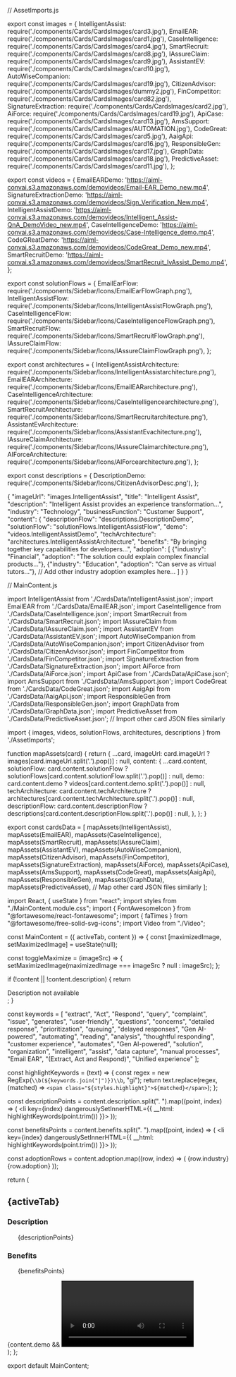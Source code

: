 // AssetImports.js

export const images = {
  IntelligentAssist: require('./components/Cards/CardsImages/card3.jpg'),
  EmailEAR: require('./components/Cards/CardsImages/card1.jpg'),
  CaseIntelligence: require('./components/Cards/CardsImages/card4.jpg'),
  SmartRecruit: require('./components/Cards/CardsImages/card8.jpg'),
  IAssureClaim: require('./components/Cards/CardsImages/card9.jpg'),
  AssistantEV: require('./components/Cards/CardsImages/card10.jpg'),
  AutoWiseCompanion: require('./components/Cards/CardsImages/card19.jpg'),
  CitizenAdvisor: require('./components/Cards/CardsImages/dummy2.jpg'),
  FinCompetitor: require('./components/Cards/CardsImages/card82.jpg'),
  SignatureExtraction: require('./components/Cards/CardsImages/card2.jpg'),
  AiForce: require('./components/Cards/CardsImages/card19.jpg'),
  ApiCase: require('./components/Cards/CardsImages/card13.jpg'),
  AmsSupport: require('./components/Cards/CardsImages/AUTOMATION.jpg'),
  CodeGreat: require('./components/Cards/CardsImages/card5.jpg'),
  AaigApi: require('./components/Cards/CardsImages/card16.jpg'),
  ResponsibleGen: require('./components/Cards/CardsImages/card17.jpg'),
  GraphData: require('./components/Cards/CardsImages/card18.jpg'),
  PredictiveAsset: require('./components/Cards/CardsImages/card11.jpg'),
};

export const videos = {
  EmailEARDemo: 'https://aiml-convai.s3.amazonaws.com/demovideos/Email-EAR_Demo_new.mp4',
  SignatureExtractionDemo: 'https://aiml-convai.s3.amazonaws.com/demovideos/Sign_Verification_New.mp4',
  IntelligentAssistDemo: 'https://aiml-convai.s3.amazonaws.com/demovideos/Intelligent_Assist-QnA_DemoVideo_new.mp4',
  CaseIntelligenceDemo: 'https://aiml-convai.s3.amazonaws.com/demovideos/Case-Intelligence_demo.mp4',
  CodeGReatDemo: 'https://aiml-convai.s3.amazonaws.com/demovideos/CodeGreat_Demo_new.mp4',
  SmartRecruitDemo: 'https://aiml-convai.s3.amazonaws.com/demovideos/SmartRecruit_IvAssist_Demo.mp4',
};

export const solutionFlows = {
  EmailEarFlow: require('./components/Sidebar/Icons/EmailEarFlowGraph.png'),
  IntelligentAssistFlow: require('./components/Sidebar/Icons/IntelligentAssistFlowGraph.png'),
  CaseIntelligenceFlow: require('./components/Sidebar/Icons/CaseIntelligenceFlowGraph.png'),
  SmartRecruitFlow: require('./components/Sidebar/Icons/SmartRecruitFlowGraph.png'),
  IAssureClaimFlow: require('./components/Sidebar/Icons/IAssureClaimFlowGraph.png'),
};

export const architectures = {
  IntelligentAssistArchitecture: require('./components/Sidebar/Icons/IntelligentAssistarchitecture.png'),
  EmailEARArchitecture: require('./components/Sidebar/Icons/EmailEARarchitecture.png'),
  CaseIntelligenceArchitecture: require('./components/Sidebar/Icons/CaseIntelligencearchitecture.png'),
  SmartRecruitArchitecture: require('./components/Sidebar/Icons/SmartRecruitarchitecture.png'),
  AssistantEvArchitecture: require('./components/Sidebar/Icons/AssistantEvachitecture.png'),
  IAssureClaimArchitecture: require('./components/Sidebar/Icons/IAssureClaimarchitecture.png'),
  AIForceArchitecture: require('./components/Sidebar/Icons/AIForcearchitecture.png'),
};

export const descriptions = {
  DescriptionDemo: require('./components/Sidebar/Icons/CitizenAdvisorDesc.png'),
};


{
  "imageUrl": "images.IntelligentAssist",
  "title": "Intelligent Assist",
  "description": "Intelligent Assist provides an experience transformation...",
  "industry": "Technology",
  "businessFunction": "Customer Support",
  "content": {
    "descriptionFlow": "descriptions.DescriptionDemo",
    "solutionFlow": "solutionFlows.IntelligentAssistFlow",
    "demo": "videos.IntelligentAssistDemo",
    "techArchitecture": "architectures.IntelligentAssistArchitecture",
    "benefits": "By bringing together key capabilities for developers...",
    "adoption": [
      {"industry": "Financial", "adoption": "The solution could explain complex financial products..."},
      {"industry": "Education", "adoption": "Can serve as virtual tutors..."},
      // Add other industry adoption examples here...
    ]
  }
}


// MainContent.js

import IntelligentAssist from './CardsData/IntelligentAssist.json';
import EmailEAR from './CardsData/EmailEAR.json';
import CaseIntelligence from './CardsData/CaseIntelligence.json';
import SmartRecruit from './CardsData/SmartRecruit.json';
import IAssureClaim from './CardsData/IAssureClaim.json';
import AssistantEV from './CardsData/AssistantEV.json';
import AutoWiseCompanion from './CardsData/AutoWiseCompanion.json';
import CitizenAdvisor from './CardsData/CitizenAdvisor.json';
import FinCompetitor from './CardsData/FinCompetitor.json';
import SignatureExtraction from './CardsData/SignatureExtraction.json';
import AiForce from './CardsData/AiForce.json';
import ApiCase from './CardsData/ApiCase.json';
import AmsSupport from './CardsData/AmsSupport.json';
import CodeGreat from './CardsData/CodeGreat.json';
import AaigApi from './CardsData/AaigApi.json';
import ResponsibleGen from './CardsData/ResponsibleGen.json';
import GraphData from './CardsData/GraphData.json';
import PredictiveAsset from './CardsData/PredictiveAsset.json';
// Import other card JSON files similarly

import { images, videos, solutionFlows, architectures, descriptions } from './AssetImports';

function mapAssets(card) {
  return {
    ...card,
    imageUrl: card.imageUrl ? images[card.imageUrl.split('.').pop()] : null,
    content: {
      ...card.content,
      solutionFlow: card.content.solutionFlow ? solutionFlows[card.content.solutionFlow.split('.').pop()] : null,
      demo: card.content.demo ? videos[card.content.demo.split('.').pop()] : null,
      techArchitecture: card.content.techArchitecture ? architectures[card.content.techArchitecture.split('.').pop()] : null,
      descriptionFlow: card.content.descriptionFlow ? descriptions[card.content.descriptionFlow.split('.').pop()] : null,
    },
  };
}

export const cardsData = [
  mapAssets(IntelligentAssist),
  mapAssets(EmailEAR),
  mapAssets(CaseIntelligence),
  mapAssets(SmartRecruit),
  mapAssets(IAssureClaim),
  mapAssets(AssistantEV),
  mapAssets(AutoWiseCompanion),
  mapAssets(CitizenAdvisor),
  mapAssets(FinCompetitor),
  mapAssets(SignatureExtraction),
  mapAssets(AiForce),
  mapAssets(ApiCase),
  mapAssets(AmsSupport),
  mapAssets(CodeGreat),
  mapAssets(AaigApi),
  mapAssets(ResponsibleGen),
  mapAssets(GraphData),
  mapAssets(PredictiveAsset),
  // Map other card JSON files similarly
];

import React, { useState } from "react";
import styles from "./MainContent.module.css";
import { FontAwesomeIcon } from "@fortawesome/react-fontawesome";
import { faTimes } from "@fortawesome/free-solid-svg-icons";
import Video from "./Video";

const MainContent = ({ activeTab, content }) => {
  const [maximizedImage, setMaximizedImage] = useState(null);

  const toggleMaximize = (imageSrc) => {
    setMaximizedImage(maximizedImage === imageSrc ? null : imageSrc);
  };

  if (!content || !content.description) {
    return <div className={styles.mainContent}>Description not available</div>;
  }

  const keywords = [
    "extract", "Act", "Respond", "query", "complaint", "issue", "generates", "user-friendly", "questions", "concerns", "detailed response", "prioritization", "queuing", "delayed responses", "Gen AI-powered", "automating", "reading", "analysis", "thoughtful responding", "customer experience", "automates", "Gen AI-powered", "solution", "organization", "intelligent", "assist", "data capture", "manual processes", "Email EAR", "(Extract, Act and Respond)", "Unified experience"
  ];

  const highlightKeywords = (text) => {
    const regex = new RegExp(`\\b(${keywords.join("|")})\\b`, "gi");
    return text.replace(regex, (matched) => `<span class="${styles.highlight}">${matched}</span>`);
  };

  const descriptionPoints = content.description.split(". ").map((point, index) => (
    <li key={index} dangerouslySetInnerHTML={{ __html: highlightKeywords(point.trim()) }}></li>
  ));

  const benefitsPoints = content.benefits.split(". ").map((point, index) => (
    <li key={index} dangerouslySetInnerHTML={{ __html: highlightKeywords(point.trim()) }}></li>
  ));

  const adoptionRows = content.adoption.map((row, index) => (
    <tr key={index}>
      <td>{row.industry}</td>
      <td>{row.adoption}</td>
    </tr>
  ));

  return (
    <div className={styles.mainContent}>
      <h2>{activeTab}</h2>
      <div className={styles.contentSection}>
        <h3>Description</h3>
        <ul>{descriptionPoints}</ul>
      </div>
      <div className={styles.contentSection}>
        <h3>Benefits</h3>
        <ul>{benefitsPoints}</ul>
      </div>
      {content.demo && <Video videoUrl={content.demo} />}
      <div className={styles.contentSection}>
        <h3>Adoption</h3>
        <table className={styles.adoptionTable}>
          <thead>
            <tr>
              <th>Industry</th>
              <th>Adoption</th>
            </tr>
          </thead>
          <tbody>{adoptionRows}</tbody>
        </table>
      </div>
      {content.solutionFlow && (
        <div className={styles.imageContainer}>
          <img
            src={content.solutionFlow}
            alt="Solution Flow"
            className={`${styles.image} ${maximizedImage === content.solutionFlow ? styles.maximized : ""}`}
            onClick={() => toggleMaximize(content.solutionFlow)}
          />
          {maximizedImage === content.solutionFlow && (
            <FontAwesomeIcon icon={faTimes} className={styles.closeIcon} onClick={() => toggleMaximize(null)} />
          )}
        </div>
      )}
      {content.descriptionFlow && (
        <div className={styles.imageContainer}>
          <img
            src={content.descriptionFlow}
            alt="Description Flow"
            className={`${styles.image} ${maximizedImage === content.descriptionFlow ? styles.maximized : ""}`}
            onClick={() => toggleMaximize(content.descriptionFlow)}
          />
          {maximizedImage === content.descriptionFlow && (
            <FontAwesomeIcon icon={faTimes} className={styles.closeIcon} onClick={() => toggleMaximize(null)} />
          )}
        </div>
      )}
      {content.techArchitecture && (
        <div className={styles.imageContainer}>
          <img
            src={content.techArchitecture}
            alt="Technical Architecture"
            className={`${styles.image} ${maximizedImage === content.techArchitecture ? styles.maximized : ""}`}
            onClick={() => toggleMaximize(content.techArchitecture)}
          />
          {maximizedImage === content.techArchitecture && (
            <FontAwesomeIcon icon={faTimes} className={styles.closeIcon} onClick={() => toggleMaximize(null)} />
          )}
        </div>
      )}
    </div>
  );
};

export default MainContent;

